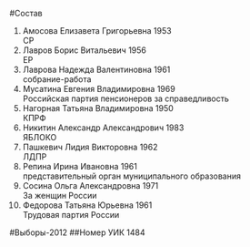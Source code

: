 #Состав
1. Амосова Елизавета Григорьевна 1953   
    СР
2. Лавров Борис Витальевич 1956   
    ЕР
3. Лаврова Надежда Валентиновна 1961   
    собрание-работа
4. Мусатина Евгения Владимировна 1969   
    Российская партия пенсионеров за справедливость
5. Нагорная Татьяна Владимировна 1950   
    КПРФ
6. Никитин Александр Александрович 1983   
    ЯБЛОКО
7. Пашкевич Лидия Викторовна 1962   
    ЛДПР
8. Репина Ирина Ивановна 1961   
    представительный орган муниципального образования
9. Сосина Ольга Александровна 1971   
    За женщин России
10. Федорова Татьяна Юрьевна 1961   
    Трудовая партия России

#Выборы-2012
##Номер УИК
1484